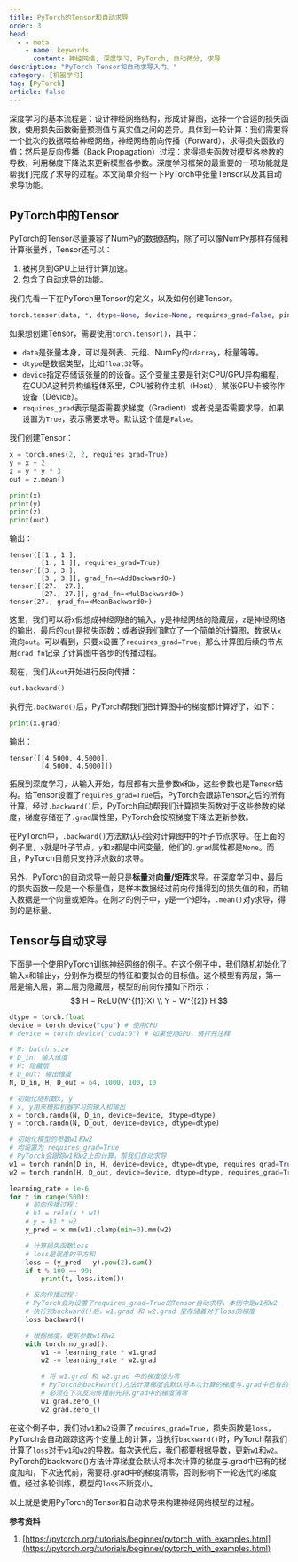 ```yaml
---
title: PyTorch的Tensor和自动求导
order: 3
head:
  - - meta
    - name: keywords
      content: 神经网络, 深度学习, PyTorch, 自动微分, 求导
description: "PyTorch Tensor和自动求导入门。"
category: [机器学习]
tag: [PyTorch]
article: false
---
```


深度学习的基本流程是：设计神经网络结构，形成计算图，选择一个合适的损失函数，使用损失函数衡量预测值与真实值之间的差异。具体到一轮计算：我们需要将一个批次的数据喂给神经网络，神经网络前向传播（Forward），求得损失函数的值；然后是反向传播（Back Propagation）过程：求得损失函数对模型各参数的导数，利用梯度下降法来更新模型各参数。深度学习框架的最重要的一项功能就是帮我们完成了求导的过程。本文简单介绍一下PyTorch中张量Tensor以及其自动求导功能。

## PyTorch中的Tensor

PyTorch的Tensor尽量兼容了NumPy的数据结构，除了可以像NumPy那样存储和计算张量外，Tensor还可以：

1. 被拷贝到GPU上进行计算加速。
2. 包含了自动求导的功能。

我们先看一下在PyTorch里Tensor的定义，以及如何创建Tensor。

```python
torch.tensor(data, *, dtype=None, device=None, requires_grad=False, pin_memory=False) → Tensor
```

如果想创建Tensor，需要使用`torch.tensor()`，其中：

* `data`是张量本身，可以是列表、元组、NumPy的`ndarray`，标量等等。
* `dtype`是数据类型，比如`float32`等。
* `device`指定存储该张量的的设备。这个变量主要是针对CPU/GPU异构编程，在CUDA这种异构编程体系里，CPU被称作主机（Host），某张GPU卡被称作设备（Device）。
* `requires_grad`表示是否需要求梯度（Gradient）或者说是否需要求导。如果设置为`True`，表示需要求导。默认这个值是`False`。

我们创建Tensor：

```python
x = torch.ones(2, 2, requires_grad=True)
y = x + 2
z = y * y * 3
out = z.mean()

print(x)
print(y)
print(z)
print(out)
```

输出：

```
tensor([[1., 1.],
        [1., 1.]], requires_grad=True)
tensor([[3., 3.],
        [3., 3.]], grad_fn=<AddBackward0>)
tensor([[27., 27.],
        [27., 27.]], grad_fn=<MulBackward0>)
tensor(27., grad_fn=<MeanBackward0>)
```

这里，我们可以将`x`假想成神经网络的输入，`y`是神经网络的隐藏层，`z`是神经网络的输出，最后的`out`是损失函数；或者说我们建立了一个简单的计算图，数据从`x`流向`out`。可以看到，只要`x`设置了`requires_grad=True`，那么计算图后续的节点用`grad_fn`记录了计算图中各步的传播过程。

现在，我们从`out`开始进行反向传播：

```python
out.backward()
```

执行完`.backward()`后，PyTorch帮我们把计算图中的梯度都计算好了，如下：

```python
print(x.grad)
```

输出：

```
tensor([[4.5000, 4.5000],
        [4.5000, 4.5000]])
```

拓展到深度学习，从输入开始，每层都有大量参数`W`和`b`，这些参数也是Tensor结构。给Tensor设置了`requires_grad=True`后，PyTorch会跟踪Tensor之后的所有计算，经过`.backward()`后，PyTorch自动帮我们计算损失函数对于这些参数的梯度，梯度存储在了`.grad`属性里，PyTorch会按照梯度下降法更新参数。

在PyTorch中，`.backward()`方法默认只会对计算图中的叶子节点求导。在上面的例子里，`x`就是叶子节点，`y`和`z`都是中间变量，他们的`.grad`属性都是`None`。而且，PyTorch目前只支持浮点数的求导。

另外，PyTorch的自动求导一般只是**标量**对**向量/矩阵**求导。在深度学习中，最后的损失函数一般是一个标量值，是样本数据经过前向传播得到的损失值的和，而输入数据是一个向量或矩阵。在刚才的例子中，`y`是一个矩阵，`.mean()`对`y`求导，得到的是标量。

## Tensor与自动求导

下面是一个使用PyTorch训练神经网络的例子。在这个例子中，我们随机初始化了输入`x`和输出`y`，分别作为模型的特征和要拟合的目标值。这个模型有两层，第一层是输入层，第二层为隐藏层，模型的前向传播如下所示：
$$
H = ReLU(W^{[1]}X) \\
Y = W^{[2]} H
$$

```python
dtype = torch.float
device = torch.device("cpu") # 使用CPU
# device = torch.device("cuda:0") # 如果使用GPU，请打开注释

# N: batch size
# D_in: 输入维度
# H: 隐藏层
# D_out: 输出维度 
N, D_in, H, D_out = 64, 1000, 100, 10

# 初始化随机数x, y
# x, y用来模拟机器学习的输入和输出
x = torch.randn(N, D_in, device=device, dtype=dtype)
y = torch.randn(N, D_out, device=device, dtype=dtype)

# 初始化模型的参数w1和w2
# 均设置为 requires_grad=True
# PyTorch会跟踪w1和w2上的计算，帮我们自动求导
w1 = torch.randn(D_in, H, device=device, dtype=dtype, requires_grad=True)
w2 = torch.randn(H, D_out, device=device, dtype=dtype, requires_grad=True)

learning_rate = 1e-6
for t in range(500):
    # 前向传播过程：
    # h1 = relu(x * w1)
    # y = h1 * w2
    y_pred = x.mm(w1).clamp(min=0).mm(w2)

    # 计算损失函数loss
    # loss是误差的平方和
    loss = (y_pred - y).pow(2).sum()
    if t % 100 == 99:
        print(t, loss.item())

    # 反向传播过程：
    # PyTorch会对设置了requires_grad=True的Tensor自动求导，本例中是w1和w2
    # 执行完backward()后，w1.grad 和 w2.grad 里存储着对于loss的梯度
    loss.backward()

    # 根据梯度，更新参数w1和w2
    with torch.no_grad():
        w1 -= learning_rate * w1.grad
        w2 -= learning_rate * w2.grad

        # 将 w1.grad 和 w2.grad 中的梯度设为零
        # PyTorch的backward()方法计算梯度会默认将本次计算的梯度与.grad中已有的梯度加和
        # 必须在下次反向传播前先将.grad中的梯度清零
        w1.grad.zero_()
        w2.grad.zero_()
```

在这个例子中，我们对`w1`和`w2`设置了`requires_grad=True`，损失函数是`loss`，PyTorch会自动跟踪这两个变量上的计算，当执行`backward()`时，PyTorch帮我们计算了`loss`对于`w1`和`w2`的导数。每次迭代后，我们都要根据导数，更新`w1`和`w2`。PyTorch的backward()方法计算梯度会默认将本次计算的梯度与.grad中已有的梯度加和，下次迭代前，需要将.grad中的梯度清零，否则影响下一轮迭代的梯度值。经过多轮训练，模型的`loss`不断变小。

以上就是使用PyTorch的Tensor和自动求导来构建神经网络模型的过程。

**参考资料**

1. [https://pytorch.org/tutorials/beginner/pytorch_with_examples.html](https://pytorch.org/tutorials/beginner/pytorch_with_examples.html)